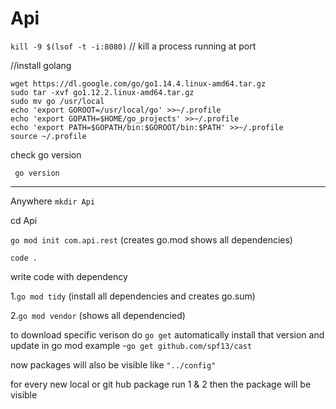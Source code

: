 # Api


```kill -9 $(lsof -t -i:8080)``` // kill a process running at port 


//install golang
```
wget https://dl.google.com/go/go1.14.4.linux-amd64.tar.gz
sudo tar -xvf go1.12.2.linux-amd64.tar.gz
sudo mv go /usr/local
echo 'export GOROOT=/usr/local/go' >>~/.profile
echo 'export GOPATH=$HOME/go_projects' >>~/.profile
echo 'export PATH=$GOPATH/bin:$GOROOT/bin:$PATH' >>~/.profile
source ~/.profile
```
check go version

``` go version```

----------------------------------------------------------------------------------------------------------------------
Anywhere ```mkdir Api```


cd Api



```go mod init com.api.rest``` (creates go.mod shows all dependencies)



```code .```


write code with dependency



1.```go mod tidy``` (install all dependencies and creates go.sum)



2.```go mod vendor``` (shows all dependencied)


to download specific verison do ```go get``` automatically install that version and update in go mod  example -```go get github.com/spf13/cast```


now packages will also be visible like ```"../config"```

for every new local or git hub package run 1 &  2 then the package will be visible
